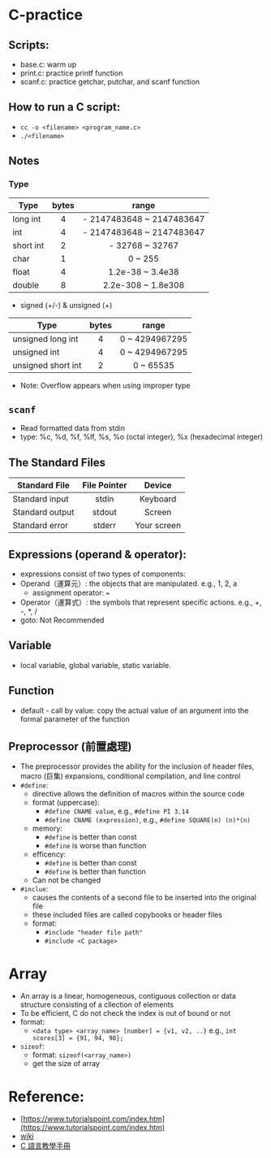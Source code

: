 # C-practice

## Scripts:
- base.c: warm up
- print.c: practice printf function
- scanf.c: practice getchar, putchar, and scanf function

## How to run a C script:
- `cc -o <filename> <program_name.c>`
- `./<filename>`

## Notes

### Type
Type          | bytes | range |
--------------|:-----:|:-----:|
long int      |   4   | - 2147483648 ~ 2147483647 |
int           |   4   | - 2147483648 ~ 2147483647 |
short int     |   2   | - 32768 ~ 32767 |
char          |   1   | 0 ~ 255 |
float         |   4   | 1.2e-38 ~ 3.4e38 |
double        |   8   | 2.2e-308 ~ 1.8e308 |

- signed (+/-) & unsigned (+)

Type               | bytes | range |
-------------------|:-----:|:-----:|
unsigned long int  |   4   | 0 ~ 4294967295 |
unsigned int       |   4   | 0 ~ 4294967295 |
unsigned short int |   2   | 0 ~ 65535 |

- Note: Overflow appears when using improper type

## `scanf`
- Read formatted data from stdin
- type: %c, %d, %f, %lf, %s, %o (octal integer), %x (hexadecimal integer)

## The Standard Files
Standard File   | File Pointer  |  Device   |
----------------|:--------------:|:---------:|
Standard input  |   stdin   | Keyboard |
Standard output	|   stdout	| Screen |
Standard error	|   stderr  | Your screen |

## Expressions (operand & operator):
- expressions consist of two types of components:
- Operand（運算元）: the objects that are manipulated. e.g., 1, 2, a
    - assignment operator: `=`
- Operator（運算式）: the symbols that represent specific actions. e.g., +, -, \*, \/
- goto: Not Recommended

## Variable
- local variable, global variable, static variable.

## Function
- default - call by value: copy the actual value of an argument into the formal parameter of the function

## Preprocessor (前置處理)
- The preprocessor provides the ability for the inclusion of header files, macro (巨集) expansions, conditional compilation, and line control
- `#define`:
    - directive allows the definition of macros within the source code
    - format (uppercase):
        - `#define CNAME value`, e.g., `#define PI 3.14`
        - `#define CNAME (expression)`, e.g., `#define SQUARE(n) (n)*(n)`
    - memory:
        - `#define` is better than const
        - `#define` is worse than function
    - efficency:
        - `#define` is better than const
        - `#define` is better than function
    - Can not be changed
- `#inclue`:
    - causes the contents of a second file to be inserted into the original file
    - these included files are called copybooks or header files
    - format:
        - `#include "header file path"`
        - `#include <C package>`

# Array
- An array is a linear, homogeneous, contiguous collection or data structure consisting of a cllection of elements
- To be efficient, C do not check the index is out of bound or not
- format:
    - `<data type> <array_name> [number] = {v1, v2, ..}`
    e.g., `int scores[3] = {91, 94, 98};` 
- `sizeof`:
    - format: `sizeof(<array_name>)`
    - get the size of array 

# Reference:
- [https://www.tutorialspoint.com/index.htm](https://www.tutorialspoint.com/index.htm)
- [wiki](https://en.wikipedia.org/wiki/Main_Page)
- [C 語言教學手冊](https://www.books.com.tw/products/0010360466)
